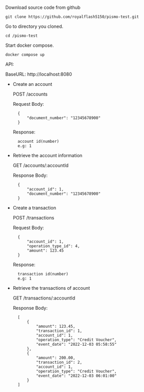 Download source code from github

	git clone https://github.com/royalflash5150/pismo-test.git



Go to directory you cloned.

	cd /pismo-test
  
  
  
Start docker compose.

	docker compose up



API:

BaseURL: http://localhost:8080

- Create an account

	POST /accounts
	
	Request Body:
	
		{
			"document_number": "12345678900"
		}
	
	Response: 
	
		account id(number)
		e.g: 1

	
- Retrieve the account information


	GET /accounts/:accountId
	
	Response Body:
	
		{
			"account_id": 1,
			"document_number": "12345678900"
		} 


- Create a transaction

	POST /transactions
	
	Request Body:
	
		{
			"account_id": 1,
			"operation_type_id": 4,
			"amount": 123.45
		}

	Response: 
	
		transaction id(number)
		e.g: 1


- Retrieve the transactions of account

	GET /transactions/:accountId
	
	Response Body:
	
		[
			{
				"amount": 123.45,
				"transaction_id": 1,
				"account_id": 1,
				"operation_type": "Credit Voucher",
				"event_date": "2022-12-03 05:58:55"
			},
			{
				"amount": 200.00,
				"transaction_id": 2,
				"account_id": 1,
				"operation_type": "Credit Voucher",
				"event_date": "2022-12-03 06:01:00"
			}
		]